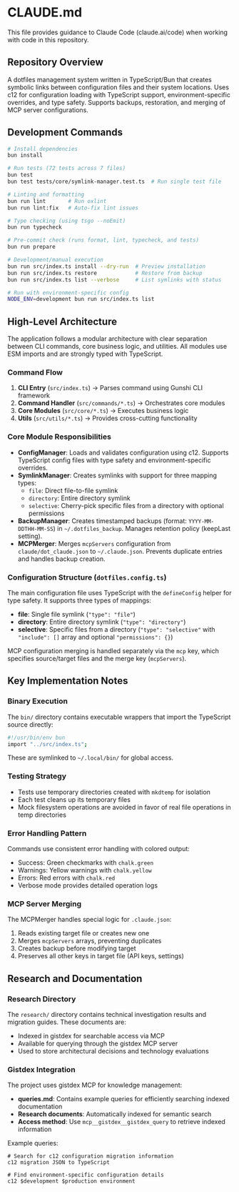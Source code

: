 # CLAUDE.md

This file provides guidance to Claude Code (claude.ai/code) when working with code in this repository.

## Repository Overview

A dotfiles management system written in TypeScript/Bun that creates symbolic links between configuration files and their system locations. Uses c12 for configuration loading with TypeScript support, environment-specific overrides, and type safety. Supports backups, restoration, and merging of MCP server configurations.

## Development Commands

```bash
# Install dependencies
bun install

# Run tests (72 tests across 7 files)
bun test
bun test tests/core/symlink-manager.test.ts  # Run single test file

# Linting and formatting
bun run lint       # Run oxlint
bun run lint:fix   # Auto-fix lint issues

# Type checking (using tsgo --noEmit)
bun run typecheck

# Pre-commit check (runs format, lint, typecheck, and tests)
bun run prepare

# Development/manual execution
bun run src/index.ts install --dry-run  # Preview installation
bun run src/index.ts restore            # Restore from backup
bun run src/index.ts list --verbose     # List symlinks with status

# Run with environment-specific config
NODE_ENV=development bun run src/index.ts list
```

## High-Level Architecture

The application follows a modular architecture with clear separation between CLI commands, core business logic, and utilities. All modules use ESM imports and are strongly typed with TypeScript.

### Command Flow

1. **CLI Entry** (`src/index.ts`) → Parses command using Gunshi CLI framework
2. **Command Handler** (`src/commands/*.ts`) → Orchestrates core modules
3. **Core Modules** (`src/core/*.ts`) → Executes business logic
4. **Utils** (`src/utils/*.ts`) → Provides cross-cutting functionality

### Core Module Responsibilities

- **ConfigManager**: Loads and validates configuration using c12. Supports TypeScript config files with type safety and environment-specific overrides.
- **SymlinkManager**: Creates symlinks with support for three mapping types:
  - `file`: Direct file-to-file symlink
  - `directory`: Entire directory symlink
  - `selective`: Cherry-pick specific files from a directory with optional permissions
- **BackupManager**: Creates timestamped backups (format: `YYYY-MM-DDTHH-MM-SS`) in `~/.dotfiles_backup`. Manages retention policy (keepLast setting).
- **MCPMerger**: Merges `mcpServers` configuration from `claude/dot_claude.json` to `~/.claude.json`. Prevents duplicate entries and handles backup creation.

### Configuration Structure (`dotfiles.config.ts`)

The main configuration file uses TypeScript with the `defineConfig` helper for type safety. It supports three types of mappings:

- **file**: Single file symlink (`"type": "file"`)
- **directory**: Entire directory symlink (`"type": "directory"`)
- **selective**: Specific files from a directory (`"type": "selective"` with `"include": []` array and optional `"permissions": {}`)

MCP configuration merging is handled separately via the `mcp` key, which specifies source/target files and the merge key (`mcpServers`).

## Key Implementation Notes

### Binary Execution

The `bin/` directory contains executable wrappers that import the TypeScript source directly:

```bash
#!/usr/bin/env bun
import "../src/index.ts";
```

These are symlinked to `~/.local/bin/` for global access.

### Testing Strategy

- Tests use temporary directories created with `mkdtemp` for isolation
- Each test cleans up its temporary files
- Mock filesystem operations are avoided in favor of real file operations in temp directories

### Error Handling Pattern

Commands use consistent error handling with colored output:

- Success: Green checkmarks with `chalk.green`
- Warnings: Yellow warnings with `chalk.yellow`
- Errors: Red errors with `chalk.red`
- Verbose mode provides detailed operation logs

### MCP Server Merging

The MCPMerger handles special logic for `.claude.json`:

1. Reads existing target file or creates new one
2. Merges `mcpServers` arrays, preventing duplicates
3. Creates backup before modifying target
4. Preserves all other keys in target file (API keys, settings)

## Research and Documentation

### Research Directory

The `research/` directory contains technical investigation results and migration guides. These documents are:

- Indexed in gistdex for searchable access via MCP
- Available for querying through the gistdex MCP server
- Used to store architectural decisions and technology evaluations

### Gistdex Integration

The project uses gistdex MCP for knowledge management:

- **queries.md**: Contains example queries for efficiently searching indexed documentation
- **Research documents**: Automatically indexed for semantic search
- **Access method**: Use `mcp__gistdex__gistdex_query` to retrieve indexed information

Example queries:

```
# Search for c12 configuration migration information
c12 migration JSON to TypeScript

# Find environment-specific configuration details
c12 $development $production environment
```
